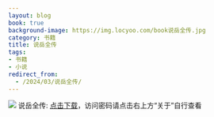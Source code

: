 ```yaml
---
layout: blog
book: true
background-image: https://img.locyoo.com/book说岳全传.jpg
category: 书籍
title: 说岳全传
tags:
- 书籍
- 小说
redirect_from:
  - /2024/03/说岳全传/
---
```

![](https://img.locyoo.com/book说岳全传.jpg)
说岳全传: <a name = "ref1" href="https://url18.ctfile.com/f/50983618-1241682718-e64bc9?p=3619">点击下载</a>，访问密码请点击右上方“关于”自行查看